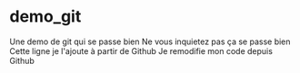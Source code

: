 # demo_git
Une demo de git qui se passe bien
Ne vous inquietez pas ça se passe bien
Cette ligne je l'ajoute à partir de Github
Je remodifie mon code depuis Github
